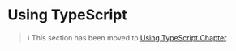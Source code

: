 # Using TypeScript

> ℹ️ This section has been moved to
> [Using TypeScript Chapter](../advanced/typescript.md).
